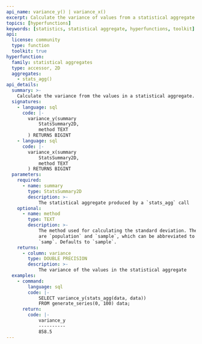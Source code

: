 ```yaml
---
api_name: variance_y() | variance_x()
excerpt: Calculate the variance of values from a statistical aggregate
topics: [hyperfunctions]
keywords: [statistics, statistical aggregate, hyperfunctions, toolkit]
api:
  license: community
  type: function
  toolkit: true
hyperfunction:
  family: statistical aggregates
  type: accessor, 2D
  aggregates:
    - stats_agg()
api_details:
  summary: >-
    Calculate the variance from the values in a statistical aggregate.
  signatures:
    - language: sql
      code: |-
        variance_y(summary
            StatsSummary2D,
            method TEXT
        ) RETURNS BIGINT
    - language: sql
      code: |-
        variance_x(summary
            StatsSummary2D,
            method TEXT
        ) RETURNS BIGINT
  parameters:
    required:
      - name: summary
        type: StatsSummary2D
        description: >-
            The statistical aggregate produced by a `stats_agg` call
    optional:
      - name: method
        type: TEXT
        description: >-
            The method used for calculating the standard deviation. The two options
            are `population` and `sample`, which can be abbreviated to `pop` or
            `samp`. Defaults to `sample`.
    returns:
      - column: variance
        type: DOUBLE PRECISION
        description: >-
            The variance of the values in the statistical aggregate
  examples:
    - command:
        language: sql
        code: |-
            SELECT variance_y(stats_agg(data, data))
            FROM generate_series(0, 100) data;
      return:
        code: |-
            variance_y
            ----------
            858.5
---
```


